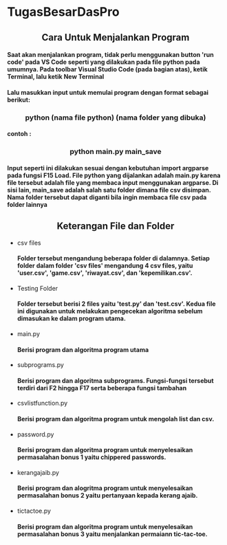 # TugasBesarDasPro

<h2><center> Cara Untuk Menjalankan Program </center></h2>
<h4> Saat akan menjalankan program, tidak perlu menggunakan button 'run code' pada VS Code seperti yang dilakukan pada file python pada umumnya. Pada toolbar Visual Studio Code (pada bagian atas), ketik Terminal, lalu ketik New Terminal </h4>

<h4> Lalu masukkan input untuk memulai program dengan format sebagai berikut: </h4>
<h3><center> python (nama file python) (nama folder yang dibuka) </center></h3>
<h4> contoh : </h4>
<h3><center> python main.py main_save </center></h3>
<h4> Input seperti ini dilakukan sesuai dengan kebutuhan import argparse pada fungsi F15 Load. File python yang dijalankan adalah main.py karena file tersebut adalah file yang membaca input menggunakan argparse. Di sisi lain, main_save adalah salah satu folder dimana file csv disimpan. Nama folder tersebut dapat diganti bila ingin membaca file csv pada folder lainnya </h4>

<h2><center> Keterangan File dan Folder </center></h2>

<ul> 
<li> csv files </li>
<h4> Folder tersebut mengandung beberapa folder di dalamnya. Setiap folder dalam folder 'csv files' mengandung 4 csv files, yaitu 'user.csv', 'game.csv', 'riwayat.csv', dan 'kepemilikan.csv'. </h4>
<li> Testing Folder </li>
<h4> Folder tersebut berisi 2 files yaitu 'test.py' dan 'test.csv'. Kedua file ini digunakan untuk melakukan pengecekan algoritma sebelum dimasukan ke dalam program utama. </h4>
<li> main.py </li>
<h4> Berisi program dan algoritma program utama </h4>
<li> subprograms.py </li>
<h4> Berisi program dan algoritma subprograms. Fungsi-fungsi tersebut terdiri dari F2 hingga F17 serta beberapa fungsi tambahan </h4>
<li> csvlistfunction.py </li>
<h4> Berisi program dan algoritma program untuk mengolah list dan csv. </h4>
<li> password.py </li>
<h4> Berisi program dan algoritma program untuk menyelesaikan permasalahan bonus 1 yaitu chippered passwords. </h4>
<li> kerangajaib.py </li>
<h4> Berisi program dan alogritma program untuk menyelesaikan permasalahan bonus 2 yaitu pertanyaan kepada kerang ajaib. </h4>
<li> tictactoe.py </li>
<h4> Berisi program dan algoritma program untuk menyelesaikan permasalahan bonus 3 yaitu menjalankan permaiann tic-tac-toe. </h4>

</ul>
